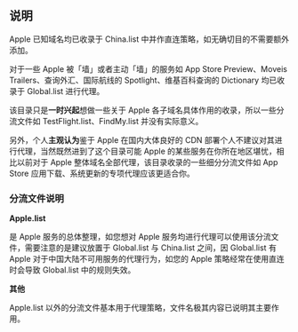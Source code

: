 ## 说明

Apple 已知域名均已收录于 China.list 中并作直连策略，如无确切目的不需要额外添加。

对于一些 Apple 被「墙」或者主动「墙」的服务如 App Store Preview、Moveis Trailers、查询外汇、国际航线的 Spotlight、维基百科查询的 Dictionary 均已收录于 Global.list 进行代理。

该目录只是**一时兴起**想做一些关于 Apple 各子域名具体作用的收录，所以一些分流文件如 TestFlight.list、FindMy.list 并没有实际意义。

另外，个人**主观认为**鉴于 Apple 在国内大体良好的 CDN 部署个人不建议对其进行代理，当然既然进到了这个目录可能 Apple 的某些服务在你所在地区堪忧，相比以前对于 Apple 整体域名全部代理，该目录收录的一些细分分流文件如 App Store 应用下载、系统更新的专项代理应该更适合你。

### 分流文件说明

**Apple.list**

是 Apple 服务的总体整理，如您想对 Apple 服务均进行代理可以使用该分流文件，需要注意的是建议放置于 Global.list 与 China.list 之间，因 Global.list 有 Apple 对于中国大陆不可用服务的代理行为，如您的 Apple 策略经常在使用直连时会导致 Global.list 中的规则失效。

**其他**

Apple.list 以外的分流文件基本用于代理策略，文件名极其内容已说明其主要作用。
